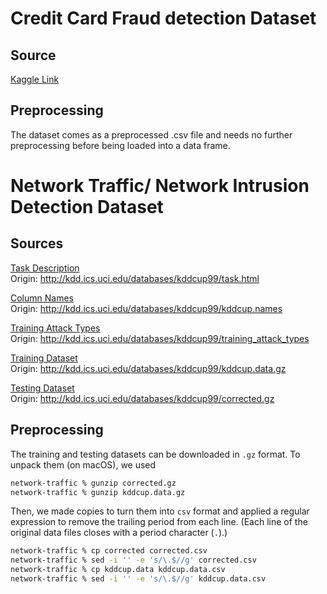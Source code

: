 # Credit Card Fraud detection Dataset

## Source

[Kaggle Link](https://www.kaggle.com/code/samkirkiles/credit-card-fraud/data)

## Preprocessing

The dataset comes as a preprocessed .csv file and needs no further
preprocessing before being loaded into a data frame.

# Network Traffic/ Network Intrusion Detection Dataset

## Sources

[Task Description](./KDD-CUP-99%20Task%20Description.pdf)<br/>
Origin: http://kdd.ics.uci.edu/databases/kddcup99/task.html

[Column Names](./kddcup.names.dat)<br/>
Origin: http://kdd.ics.uci.edu/databases/kddcup99/kddcup.names

[Training Attack Types](./Training%20Attack%20Types.pdf)<br/>
Origin: http://kdd.ics.uci.edu/databases/kddcup99/training_attack_types

[Training Dataset](./kddcup.csv)<br/>
Origin: http://kdd.ics.uci.edu/databases/kddcup99/kddcup.data.gz

[Testing Dataset](./corrected.csv)<br/>
Origin: http://kdd.ics.uci.edu/databases/kddcup99/corrected.gz


## Preprocessing

The training and testing datasets can be downloaded in `.gz` format.
To unpack them (on macOS), we used
```sh
network-traffic % gunzip corrected.gz
network-traffic % gunzip kddcup.data.gz
```
Then, we made copies to turn them into `csv` format and applied a regular
expression to remove the trailing period from each line.  (Each line of the
original data files closes with a period character (`.`).)
```sh
network-traffic % cp corrected corrected.csv
network-traffic % sed -i '' -e 's/\.$//g' corrected.csv
network-traffic % cp kddcup.data kddcup.data.csv
network-traffic % sed -i '' -e 's/\.$//g' kddcup.data.csv
```